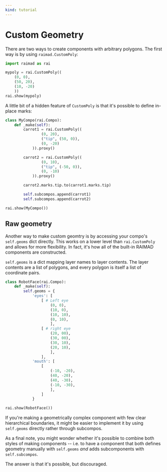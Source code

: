```yaml
---
kind: tutorial
---
```


# Custom Geometry

There are two ways to create components with arbitrary polygons.
The first way is by using `raimad.CustomPoly`:

```python exec
import raimad as rai

mypoly = rai.CustomPoly((
    (0, 0),
    (50, 20),
    (10, -20)
    ))
rai.show(mypoly)
```

A little bit of a hidden feature of `CustomPoly` is that
it's possible to define in-place marks:

```python exec
class MyCompo(rai.Compo):
    def _make(self):
        carrot1 = rai.CustomPoly((
                (0, 20),
                ("tip", (50, 0)),
                (0, -20)
            )).proxy()

        carrot2 = rai.CustomPoly((
                (0, 10),
                ("tip", (-50, 0)),
                (0, -10)
            )).proxy()

        carrot2.marks.tip.to(carrot1.marks.tip)

        self.subcompos.append(carrot1)
        self.subcompos.append(carrot2)

rai.show(MyCompo())
```

## Raw geometry

Another way to make custom geomtry
is by accessing your compo's `self.geoms` dict directly.
This works on a lower level than `rai.CustomPoly` and allows for more
flexibility.
In fact, it's how all of the built-in RAIMAD components are constructed.

`self.geoms` is a dict mapping layer names to layer contents.
The layer contents are a list of polygons,
and every polygon is itself a list of coordinate pairs.


```python exec
class RobotFace(rai.Compo):
    def _make(self):
        self.geoms = {
            'eyes': [
                [ # Left eye
                    (0, 0),
                    (10, 0),
                    (10, 10),
                    (0, 10),
                    ],
                [ # right eye
                    (20, 00),
                    (30, 00),
                    (30, 10),
                    (20, 10),
                    ],
                ],
            'mouth': [
                [
                    (-10, -20),
                    (40, -20),
                    (40, -30),
                    (-10, -30),
                    ],
                ]
            }

rai.show(RobotFace())
```

If you're making a geometrically complex component
with few clear hierarchical boundaries,
it might be easier to implement it by using `self.geoms` directly
rather through subcompos.

As a final note, you might wonder whether it's possible
to combine both styles of making components -- i.e.
to have a component that both defines geometry manually with `self.geoms`
*and* adds subcomponents with `self.subcompos`.

The answer is that it's possible, but discouraged.

